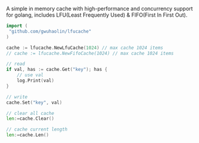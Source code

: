 A simple in memory cache with high-performance and concurrency support for golang, includes LFU(Least Frequently Used) & FIFO(First In First Out).

```go
import (
 "github.com/gwuhaolin/lfucache"
)

cache := lfucache.NewLfuCache(1024) // max cache 1024 items 
// cache := lfucache.NewFifoCache(1024) // max cache 1024 items 

// read
if val, has := cache.Get("key"); has {
    // use val
    log.Print(val)
}

// write
cache.Set("key", val)

// clear all cache
len:=cache.Clear()

// cache current length
len:=cache.Len()
```